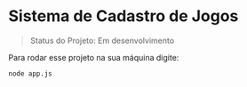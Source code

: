 <h1>Sistema de Cadastro de Jogos</h1>

> Status do Projeto: Em desenvolvimento

Para rodar esse projeto na sua máquina digite:

```
node app.js
```
